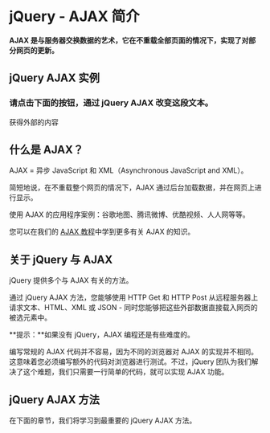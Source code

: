 # jQuery - AJAX 简介



**AJAX 是与服务器交换数据的艺术，它在不重载全部页面的情况下，实现了对部分网页的更新。**

## jQuery AJAX 实例

### 请点击下面的按钮，通过 jQuery AJAX 改变这段文本。

获得外部的内容 

## 什么是 AJAX？

AJAX = 异步 JavaScript 和 XML（Asynchronous JavaScript and XML）。

简短地说，在不重载整个网页的情况下，AJAX 通过后台加载数据，并在网页上进行显示。

使用 AJAX 的应用程序案例：谷歌地图、腾讯微博、优酷视频、人人网等等。

您可以在我们的 [AJAX 教程](https://www.w3school.com.cn/ajax/index.asp)中学到更多有关 AJAX 的知识。

## 关于 jQuery 与 AJAX

jQuery 提供多个与 AJAX 有关的方法。

通过 jQuery AJAX 方法，您能够使用 HTTP Get 和 HTTP Post 从远程服务器上请求文本、HTML、XML 或 JSON - 同时您能够把这些外部数据直接载入网页的被选元素中。

**提示：**如果没有 jQuery，AJAX 编程还是有些难度的。

编写常规的 AJAX 代码并不容易，因为不同的浏览器对 AJAX 的实现并不相同。这意味着您必须编写额外的代码对浏览器进行测试。不过，jQuery 团队为我们解决了这个难题，我们只需要一行简单的代码，就可以实现 AJAX 功能。

## jQuery AJAX 方法

在下面的章节，我们将学习到最重要的 jQuery AJAX 方法。